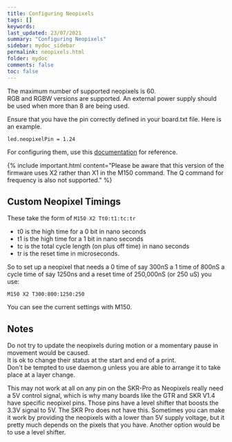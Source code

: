 ```yaml
---
title: Configuring Neopixels
tags: []
keywords: 
last_updated: 23/07/2021
summary: "Configuring Neopixels"
sidebar: mydoc_sidebar
permalink: neopixels.html
folder: mydoc
comments: false
toc: false
---
```


The maximum number of supported neopixels is 60.  
RGB and RGBW versions are supported. 
An external power supply should be used when more than 8 are being used.  

Ensure that you have the pin correctly defined in your board.txt file. Here is an example.  
```
led.neopixelPin = 1.24
```

For configuring them, use this [documentation](https://duet3d.dozuki.com/Wiki/Gcode#Section_M150_Set_LED_colours) for reference. 

{% include important.html content="Please be aware that this version of the firmware uses X2 rather than X1 in the M150 command. The Q command for frequency is also not supported." %}

## Custom Neopixel Timings

These take the form of `M150 X2 Tt0:t1:tc:tr`

* t0 is the high time for a 0 bit in nano seconds
* t1 is the high time for a 1 bit in nano seconds
* tc is the total cycle length (on plus off time) in nano seconds
* tr is the reset time in microseconds.

So to set up a neopixel that needs a 0 time of say 300nS a 1 time of 800nS a cycle time of say 1250ns and a reset time of 250,000nS (or 250 uS) you use:  
```
M150 X2 T300:800:1250:250
```  
You can see the current settings with M150.

## Notes

Do not try to update the neopixels during motion or a momentary pause in movement would be caused.  
It is ok to change their status at the start and end of a print.  
Don't be tempted to use daemon.g unless you are able to arrange it to take place at a layer change.  

This may not work at all on any pin on the SKR-Pro as Neopixels really need a 5V control signal, which is why many boards like the GTR and SKR V1.4 have specific neopixel pins. Those pins have a level shifter that boosts the 3.3V signal to 5V. The SKR Pro does not have this. Sometimes you can make it work by providing the neopixels with a lower than 5V supply voltage, but it pretty much depends on the pixels that you have. Another option would be to use a level shifter.